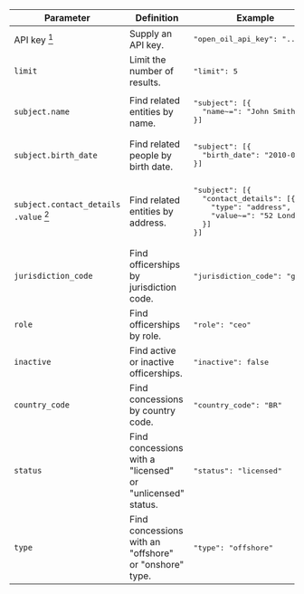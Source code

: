 <table>
  <thead>
    <tr>
      <th>Parameter</th>
      <th>Definition</th>
      <th>Example</th>
      <th class="api"><div><div>OpenCorporates</div></div></th>
      <th class="api"><div><div>OpenOil</div></div></th>
    </tr>
  </thead>
  <tbody>
    <tr>
      <td>API key <a href="#note1"><sup>1</sup></a></td>
      <td>Supply an API key.</td>
      <td class="example"><pre>"open_oil_api_key": "..."</pre></td>
      <td><code>=</code></td>
      <td><code>=</code></td>
    </tr>
    <tr>
      <td><code>limit</code></td>
      <td>Limit the number of results.</td>
      <td class="example"><pre>"limit": 5</pre></td>
      <td><code>=</code></td>
      <td><code>=</code></td>
    </tr>
    <tr>
      <td><code>subject.name</code></td>
      <td>Find related entities by name.</td>
      <td class="example"><pre>
"subject": [{
  "name~=": "John Smith"
}]</pre></td>
      <td><code>~=</code></td>
      <td><code>=</code></td>
    </tr>
    <tr>
      <td><code>subject.birth_date</code></td>
      <td>Find related people by birth date.</td>
      <td class="example"><pre>
"subject": [{
  "birth_date": "2010-01-01"
}]</pre></td>
      <td><code>=</code> <code>&gt;=</code> <code>&gt;</code> <code>&lt;=</code> <code>&lt;</code></td>
      <td></td>
    </tr>
    <tr>
      <td><code>subject.contact_details<br>.value</code> <a href="#note2"><sup>2</sup></a></td>
      <td>Find related entities by address.</td>
      <td class="example"><pre>
"subject": [{
  "contact_details": [{
    "type": "address",
    "value~=": "52 London"
  }]
}]</pre></td>
      <td><code>~=</code></td>
      <td></td>
    </tr>
    <tr>
      <td><code>jurisdiction_code</code></td>
      <td>Find officerships by jurisdiction code.</td>
      <td class="example"><pre>"jurisdiction_code": "gb"</pre></td>
      <td><code>=</code> <code>|=</code></td>
      <td></td>
    </tr>
    <tr>
      <td><code>role</code></td>
      <td>Find officerships by role.</td>
      <td class="example"><pre>"role": "ceo"</pre></td>
      <td><code>=</code></td>
      <td></td>
    </tr>
    <tr>
      <td><code>inactive</code></td>
      <td>Find active or inactive officerships.</td>
      <td class="example"><pre>"inactive": false</pre></td>
      <td><code>=</code></td>
      <td></td>
    </tr>
    <tr>
      <td><code>country_code</code></td>
      <td>Find concessions by country code.</td>
      <td class="example"><pre>"country_code": "BR"</pre></td>
      <td></td>
      <td><code>=</code></td>
    </tr>
    <tr>
      <td><code>status</code></td>
      <td>Find concessions with a "licensed" or "unlicensed" status.</td>
      <td class="example"><pre>"status": "licensed"</pre></td>
      <td></td>
      <td><code>=</code></td>
    </tr>
    <tr>
      <td><code>type</code></td>
      <td>Find concessions with an "offshore" or "onshore" type.</td>
      <td class="example"><pre>"type": "offshore"</pre></td>
      <td></td>
      <td><code>=</code></td>
    </tr>
  </tbody>
</table>
